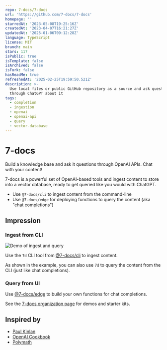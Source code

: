 ```yaml
---
repo: 7-docs/7-docs
url: 'https://github.com/7-docs/7-docs'
homepage: ''
starredAt: '2023-05-08T19:25:16Z'
createdAt: '2023-04-07T16:21:27Z'
updatedAt: '2025-01-06T09:12:28Z'
language: TypeScript
license: MIT
branch: main
stars: 117
isPublic: true
isTemplate: false
isArchived: false
isFork: false
hasReadMe: true
refreshedAt: '2025-02-25T19:59:50.521Z'
description: >-
  Use local files or public GitHub repository as a source and ask questions
  through ChatGPT about it
tags:
  - completion
  - ingestion
  - openai
  - openai-api
  - query
  - vector-database
---
```


# 7-docs

Build a knowledge base and ask it questions through OpenAI APIs. Chat with your content!

7-docs is a powerful set of OpenAI-based tools and ingest content to store into a vector database, ready to get queried
like you would with ChatGPT.

- Use `@7-docs/cli` to ingest content from the command-line
- Use `@7-docs/edge` for deploying functions to query the content (aka "chat completions")

## Impression

### Ingest from CLI

![Demo of ingest and query][1]

Use the `7d` CLI tool from [@7-docs/cli][2] to ingest content.

As shown in the example, you can also use `7d` to query the content from the CLI (just like chat completions).

### Query from UI

Use [@7-docs/edge][3] to build your own functions for chat completions.

See the [7-docs organization page][4] for demos and starter kits.

## Inspired by

- [Paul Kinlan][5]
- [OpenAI Cookbook][6]
- [Polymath][7]

[1]: ./assets/ingest-and-query.gif
[2]: https://github.com/7-docs/7-docs/blob/main/packages/cli/README.md
[3]: https://github.com/7-docs/7-docs/blob/main/packages/edge/README.md
[4]: https://github.com/7-docs
[5]: https://github.com/PaulKinlan/paul.kinlan.me
[6]: https://github.com/openai/openai-cookbook
[7]: https://github.com/polymath-ai/polymath-ai
